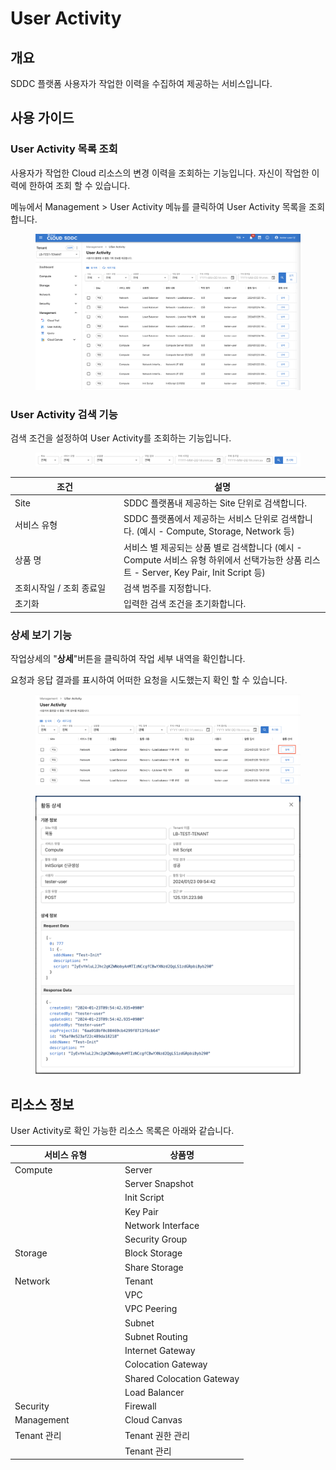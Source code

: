 # User Activity

## 개요

SDDC 플랫폼 사용자가 작업한 이력을 수집하여 제공하는 서비스입니다. &#x20;



## 사용 가이드

### User Activity 목록 조회

사용자가 작업한 Cloud 리소스의 변경 이력을 조회하는 기능입니다. 자신이 작업한 이력에 한하여 조회 할 수 있습니다.

메뉴에서 Management > User Activity 메뉴를 클릭하여 User Activity 목록을 조회합니다.

<figure><img src="../.gitbook/assets/image (638).png" alt=""><figcaption></figcaption></figure>

### User Activity 검색 기능

검색 조건을 설정하여 User Activity를 조회하는 기능입니다.

<figure><img src="../.gitbook/assets/image (639).png" alt=""><figcaption></figcaption></figure>

<table><thead><tr><th width="160">조건</th><th>설명 </th></tr></thead><tbody><tr><td>Site</td><td>SDDC 플랫폼내 제공하는 Site 단위로 검색합니다.</td></tr><tr><td>서비스 유형</td><td>SDDC 플랫폼에서 제공하는 서비스 단위로 검색합니다. (예시 - Compute, Storage, Network 등)</td></tr><tr><td>상품 명</td><td>서비스 별 제공되는 상품 별로 검색합니다 (예시 - Compute 서비스 유형 하위에서 선택가능한 상품 리스트 - Server, Key Pair, Init Script 등)</td></tr><tr><td>조회시작일 / 조회 종료일</td><td>검색 범주를 지정합니다.</td></tr><tr><td>초기화</td><td>입력한 검색 조건을 초기화합니다.</td></tr></tbody></table>



### 상세 보기 기능

작업상세의 "**상세**"버튼을 클릭하여 작업 세부 내역을 확인합니다.&#x20;

요청과 응답 결과를 표시하여 어떠한 요청을 시도했는지 확인 할 수 있습니다.

<figure><img src="../.gitbook/assets/image (640).png" alt=""><figcaption></figcaption></figure>

<figure><img src="../.gitbook/assets/image (641).png" alt=""><figcaption></figcaption></figure>



## 리소스 정보

User Activity로 확인 가능한 리소스 목록은 아래와 같습니다.

<table><thead><tr><th width="162">서비스 유형</th><th>상품명</th></tr></thead><tbody><tr><td>Compute</td><td>Server</td></tr><tr><td></td><td>Server Snapshot</td></tr><tr><td></td><td>Init Script</td></tr><tr><td></td><td>Key Pair</td></tr><tr><td></td><td>Network Interface</td></tr><tr><td></td><td>Security Group</td></tr><tr><td>Storage</td><td>Block Storage</td></tr><tr><td></td><td>Share Storage</td></tr><tr><td>Network</td><td>Tenant</td></tr><tr><td></td><td>VPC</td></tr><tr><td></td><td>VPC Peering</td></tr><tr><td></td><td>Subnet</td></tr><tr><td></td><td>Subnet Routing</td></tr><tr><td></td><td>Internet Gateway</td></tr><tr><td></td><td>Colocation Gateway</td></tr><tr><td></td><td>Shared Colocation Gateway</td></tr><tr><td></td><td>Load Balancer</td></tr><tr><td>Security</td><td>Firewall</td></tr><tr><td>Management</td><td>Cloud Canvas</td></tr><tr><td>Tenant 관리</td><td>Tenant 권한 관리</td></tr><tr><td></td><td>Tenant 관리</td></tr></tbody></table>



